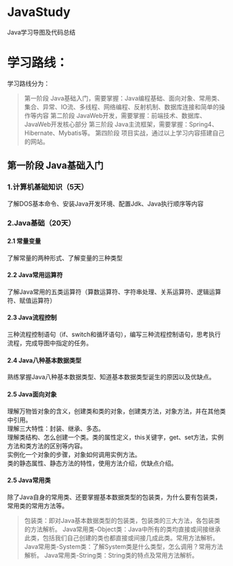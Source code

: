 # JavaStudy
Java学习导图及代码总结

# 学习路线：
学习路线分为：
> 第一阶段 Java基础入门，需要掌握：Java编程基础、面向对象、常用类、集合、异常、IO流、多线程、网络编程、反射机制、数据库连接和简单的操作等内容
> 第二阶段 JavaWeb开发，需要掌握：前端技术、数据库、JavaWeb开发核心部分
> 第三阶段 Java主流框架，需要掌握：Spring4、Hibernate、Mybatis等。
> 第四阶段 项目实战，通过以上学习内容搭建自己的网站。

## 第一阶段 Java基础入门

### 1.计算机基础知识（5天）
了解DOS基本命令、安装Java开发环境、配置Jdk、Java执行顺序等内容

### 2.Java基础（20天）

#### 2.1 常量变量
了解常量的两种形式、了解变量的三种类型

#### 2.2 Java常用运算符
了解Java常用的五类运算符（算数运算符、字符串处理、关系运算符、逻辑运算符、赋值运算符）

#### 2.3 Java流程控制
三种流程控制语句（if、switch和循环语句），编写三种流程控制语句，思考执行流程，完成导图中指定的任务。

#### 2.4 Java八种基本数据类型
熟练掌握Java八种基本数据类型、知道基本数据类型诞生的原因以及优缺点。

#### 2.5 Java面向对象
理解万物皆对象的含义，创建类和类的对象，创建类方法，对象方法，并在其他类中引用。</br>
理解三大特性：封装、继承、多态。</br>
理解类结构、怎么创建一个类。类的属性定义，this关键字，get、set方法，实例方法和类方法的区别等内容。</br>
实例化一个对象的步骤，对象如何调用实例方法。</br>
类的静态属性、静态方法的特性，使用方法介绍，优缺点介绍。

#### 2.5 Java常用类
除了Java自身的常用类、还要掌握基本数据类型的包装类，为什么要有包装类，常用类的常用方法等。
> 包装类：即对Java基本数据类型的包装类，包装类的三大方法，各包装类的方法解析。
> Java常用类-Object类：Java中所有的类均直接或间接继承此类，包括我们自己创建的类也都直接或间接几成此类。常用方法解析。
> Java常用类-System类：了解System类是什么类型，怎么调用？常用方法解析。
> Java常用类-String类：String类的特点及常用方法解析。